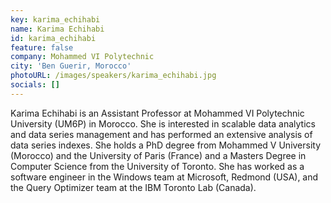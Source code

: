 ```yaml
---
key: karima_echihabi
name: Karima Echihabi
id: karima_echihabi
feature: false
company: Mohammed VI Polytechnic
city: 'Ben Guerir, Morocco'
photoURL: /images/speakers/karima_echihabi.jpg
socials: []
---
```

Karima Echihabi is an Assistant Professor at Mohammed VI Polytechnic University (UM6P) in Morocco. She is interested in scalable data analytics and data series management and has performed an extensive analysis of data series indexes. She holds a PhD degree from Mohammed V University (Morocco) and the University of Paris (France) and a Masters Degree in Computer Science from the University of Toronto. She has worked as a software engineer in the Windows team at Microsoft, Redmond (USA), and the Query Optimizer team at the IBM Toronto Lab (Canada).
